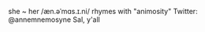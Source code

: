 she ~ her
/æn.əˈmɑs.ɪ.ni/ rhymes with "animosity"
Twitter: @annemnemosyne
Sal, y'all 

<!---
annemnemosyne/annemnemosyne is a ✨ special ✨ repository because its `README.md` (this file) appears on your GitHub profile.
You can click the Preview link to take a look at your changes.
--->
